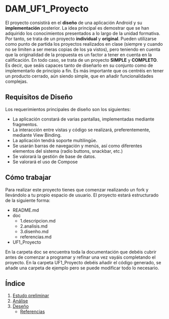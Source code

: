 # DAM_UF1_Proyecto 

El proyecto consistirá en el **diseño** de una aplicación Android y su **implementación** posterior.
La idea principal es demostrar que se han adquirido los conocimientos presentados a lo largo de la unidad formativa. Por tanto, se trata de un proyecto **individual** y **original**. 
Pueden utilizarse como punto de partida los proyectos realizados en clase (siempre y cuando no se limiten a ser meras copias de los ya vistos), pero teniendo en cuenta que la originalidad de la propuesta es un factor a tener en cuenta en la calificación. En todo caso, se trata de un proyecto **SIMPLE** y **COMPLETO**. Es decir, que seáis capaces tanto de diseñarlo en su conjunto como de implementarlo de principio a fin. Es más importante que os centréis en tener un producto cerrado, aún siendo simple, que en añadir funcionalidades complejas. 

## Requisitos de Diseño

Los requerimientos principales de diseño son los siguientes:
- La aplicación constará de varias pantallas, implementadas mediante fragmentos. 
- La interacción entre vistas y código se realizará, preferentemente, mediante View Binding. 
- La aplicación tendrá soporte multilingüe. 
- Se usarán barras de navegación y menús, así como diferentes elementos del sistema (radio buttons, snackbar, etc.)
- Se valorará la gestión de base de datos.
- Se valorará el uso de Compose 

## Cómo trabajar

Para realizar este proyecto tienes que comenzar realizando un fork y llevándolo a tu propio espacio de usuario. 
El proyecto estará estructurado de la siguiente forma: 

- README.md
- doc
   - 1.descripcion.md
   - 2.analisis.md
   - 3.disenho.md
   - referencias.md
- UF1_Proyecto 

En la carpeta doc se encuentra toda la documentación que debéis cubrir antes de comenzar a programar y refinar una vez vayáis completando el proyecto. En la carpeta UF1_Proyecto debéis añadir el código generado, se añade una carpeta de ejemplo pero se puede modificar todo lo necesario.  

## Índice

1. [Estudo preliminar](doc/1.descripcion.md)
2. [Análise](doc/2.analisis.md)
3. [Deseño](doc/3.disenho.md)
   - [Referencias](doc/referencias.md)
